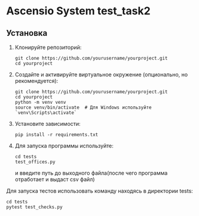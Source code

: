 # Ascensio System test_task2

## Установка

1. Клонируйте репозиторий:
   ```
   git clone https://github.com/yourusername/yourproject.git
   cd yourproject
   ```


2. Создайте и активируйте виртуальное окружение (опционально, но рекомендуется):
   ```
   git clone https://github.com/yourusername/yourproject.git
   cd yourproject
   python -m venv venv
   source venv/bin/activate  # Для Windows используйте `venv\Scripts\activate`
   ```
3. Установите зависимости:
   ```
   pip install -r requirements.txt
   ```
4. Для запуска программы используйте:
   ```
   cd tests
   test_offices.py 
   ```
   и введите путь до выходного файла(после чего программа отработает и выдаст csv файл)
   
Для запуска тестов использовать команду находясь в директории tests:
  ```
  cd tests
  pytest test_checks.py
  ```

